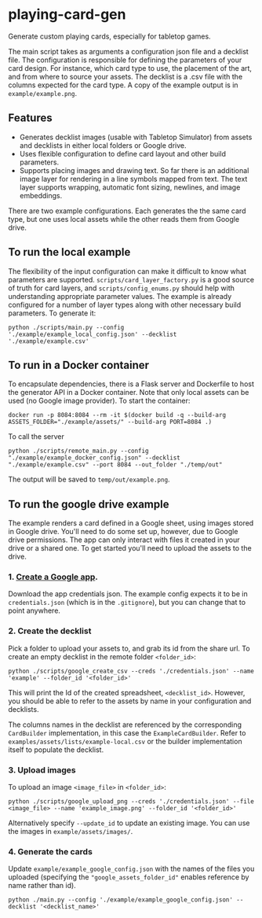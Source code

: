 # playing-card-gen
Generate custom playing cards, especially for tabletop games.

The main script takes as arguments a configuration json file and a decklist file. The configuration is responsible for defining the parameters of your card design. For instance, which card type to use, the placement of the art, and from where to source your assets. The decklist is a .csv file with the columns expected for the card type. A copy of the example output is in `example/example.png`.

## Features
- Generates decklist images (usable with Tabletop Simulator) from assets and decklists in either local folders or Google drive.
- Uses flexible configuration to define card layout and other build parameters.
- Supports placing images and drawing text. So far there is an additional image layer for rendering in a line symbols mapped from text. The text layer supports wrapping, automatic font sizing, newlines, and image embeddings.

There are two example configurations. Each generates the the same card type, but one uses local assets while the other reads them from Google drive.

## To run the local example

The flexibility of the input configuration can make it difficult to know what parameters are supported. `scripts/card_layer_factory.py` is a good source of truth for card layers, and `scripts/config_enums.py` should help with understanding appropriate parameter values. The example is already configured for a number of layer types along with other necessary build parameters. To generate it:
```
python ./scripts/main.py --config './example/example_local_config.json' --decklist './example/example.csv'
```

## To run in a Docker container
To encapsulate dependencies, there is a Flask server and Dockerfile to host the generator API in a Docker container. Note that only local assets can be used (no Google image provider).
To start the container:
```
docker run -p 8084:8084 --rm -it $(docker build -q --build-arg ASSETS_FOLDER="./example/assets/" --build-arg PORT=8084 .)
```
To call the server
```
python ./scripts/remote_main.py --config "./example/example_docker_config.json" --decklist "./example/example.csv" --port 8084 --out_folder "./temp/out"
```
The output will be saved to `temp/out/example.png`.

## To run the google drive example

The example renders a card defined in a Google sheet, using images stored in Google drive. You'll need to do some set up, however, due to Google drive permissions. The app can only interact with files it created in your drive or a shared one. To get started you'll need to upload the assets to the drive.

### 1. [Create a Google app](https://console.developers.google.com/).
Download the app credentials json. The example config expects it to be in `credentials.json` (which is in the `.gitignore`), but you can change that to point anywhere.

### 2. Create the decklist
Pick a folder to upload your assets to, and grab its id from the share url. To create an empty decklist in the remote folder `<folder_id>`:
```
python ./scripts/google_create_csv --creds './credentials.json' --name 'example' --folder_id '<folder_id>'
```
This will print the Id of the created spreadsheet, `<decklist_id>`. However, you should be able to refer to the assets by name in your configuration and decklists.

The columns names in the decklist are referenced by the corresponding `CardBuilder` implementation, in this case the `ExampleCardBuilder`. Refer to `examples/assets/lists/example-local.csv` or the builder implementation itself to populate the decklist.

### 3. Upload images
To upload an image `<image_file>` in `<folder_id>`:
```
python ./scripts/google_upload_png --creds './credentials.json' --file <image_file> --name 'example_image.png' --folder_id '<folder_id>'
```
Alternatively specify `--update_id` to update an existing image. You can use the images in `example/assets/images/`.

### 4. Generate the cards
Update `example/example_google_config.json` with the names of the files you uploaded (specifying the `"google_assets_folder_id"` enables reference by name rather than id).
```
python ./main.py --config './example/example_google_config.json' --decklist '<decklist_name>'
```
